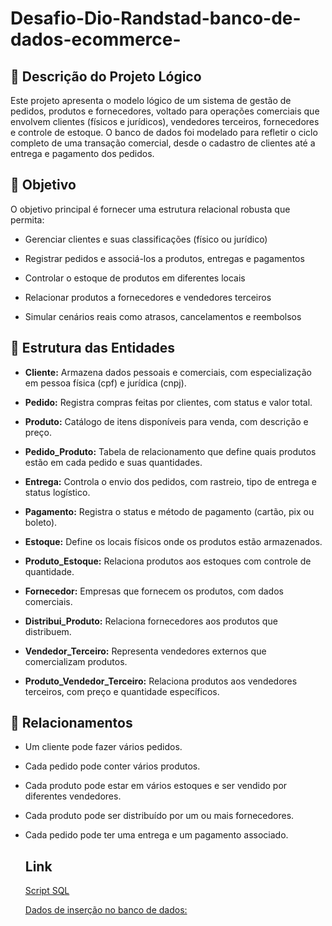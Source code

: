 # Desafio-Dio-Randstad-banco-de-dados-ecommerce-
## 🧠 Descrição do Projeto Lógico 
Este projeto apresenta o modelo lógico de um sistema de gestão de pedidos, produtos e fornecedores, voltado para operações comerciais que envolvem clientes (físicos e jurídicos), vendedores terceiros, fornecedores e controle de estoque. O banco de dados foi modelado para refletir o ciclo completo de uma transação comercial, desde o cadastro de clientes até a entrega e pagamento dos pedidos.

## 🎯 Objetivo
O objetivo principal é fornecer uma estrutura relacional robusta que permita:

* Gerenciar clientes e suas classificações (físico ou jurídico)

* Registrar pedidos e associá-los a produtos, entregas e pagamentos

* Controlar o estoque de produtos em diferentes locais

* Relacionar produtos a fornecedores e vendedores terceiros

* Simular cenários reais como atrasos, cancelamentos e reembolsos

## 🧱 Estrutura das Entidades
* **Cliente:** Armazena dados pessoais e comerciais, com especialização em pessoa física (cpf) e jurídica (cnpj).

* **Pedido:** Registra compras feitas por clientes, com status e valor total.

* **Produto:** Catálogo de itens disponíveis para venda, com descrição e preço.

* **Pedido_Produto:** Tabela de relacionamento que define quais produtos estão em cada pedido e suas quantidades.

* **Entrega:** Controla o envio dos pedidos, com rastreio, tipo de entrega e status logístico.

* **Pagamento:** Registra o status e método de pagamento (cartão, pix ou boleto).

* **Estoque:** Define os locais físicos onde os produtos estão armazenados.

* **Produto_Estoque:** Relaciona produtos aos estoques com controle de quantidade.

* **Fornecedor:** Empresas que fornecem os produtos, com dados comerciais.

* **Distribui_Produto:** Relaciona fornecedores aos produtos que distribuem.

* **Vendedor_Terceiro:** Representa vendedores externos que comercializam produtos.

* **Produto_Vendedor_Terceiro:** Relaciona produtos aos vendedores terceiros, com preço e quantidade específicos.

## 🔗 Relacionamentos

* Um cliente pode fazer vários pedidos.

* Cada pedido pode conter vários produtos.

* Cada produto pode estar em vários estoques e ser vendido por diferentes vendedores.

* Cada produto pode ser distribuído por um ou mais fornecedores.

* Cada pedido pode ter uma entrega e um pagamento associado.

  ## Link
  
  [Script SQL](https://github.com/marcelomoura85/Desafio-Dio-Randstad-banco-de-dados-ecommerce-/blob/main/Script%20banco%20de%20dados%20E-commerce%20desafio%20Dio-Randstad.pdf)

  [Dados de inserção no banco de dados:](https://github.com/marcelomoura85/Desafio-Dio-Randstad-banco-de-dados-ecommerce-/blob/main/Dados%20de%20insercao%20desafio%20banco%20de%20dados%20e-commerce%20Dio-Randstad.pdf)

 
 

